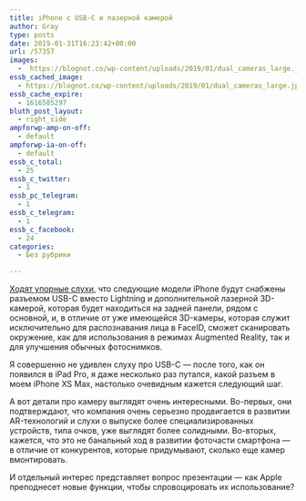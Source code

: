 ```yaml
---
title: iPhone с USB-C и лазерной камерой
author: Gray
type: posts
date: 2019-01-31T16:23:42+00:00
url: /57357
images:
  -  https://blognot.co/wp-content/uploads/2019/01/dual_cameras_large.jpg
essb_cached_image:
  - https://blognot.co/wp-content/uploads/2019/01/dual_cameras_large.jpg
essb_cache_expire:
  - 1616585297
bluth_post_layout:
  - right_side
ampforwp-amp-on-off:
  - default
ampforwp-ia-on-off:
  - default
essb_c_total:
  - 25
essb_c_twitter:
  - 1
essb_pc_telegram:
  - 1
essb_c_telegram:
  - 1
essb_c_facebook:
  - 24
categories:
  - Без рубрики

---
```








[Ходят упорные слухи][1], что следующие модели iPhone будут снабжены разъемом USB-C вместо Lightning и дополнительной лазерной 3D-камерой, которая будет находиться на задней панели, рядом с основной, и, в отличие от уже имеющейся 3D-камеры, которая служит исключительно для распознавания лица в FaceID, сможет сканировать окружение, как для использования в режимах Augmented Reality, так и для улучшения обычных фотоснимков.

Я совершенно не удивлен слуху про USB-C — после того, как он появился в iPad Pro, я даже несколько раз путался, какой разъем в моем iPhone XS Max, настолько очевидным кажется следующий шаг.

А вот детали про камеру выглядят очень интересными. Во-первых, они подтверждают, что компания очень серьезно продвигается в развитии AR-технологий и слухи о выпуске более специализированных устройств, типа очков, уже выглядят более солидными. Во-вторых, кажется, что это не банальный ход в развитии фоточасти смартфона — в отличие от конкурентов, которые придумывают, сколько еще камер вмонтировать.

И отдельный интерес представляет вопрос презентации — как Apple преподнесет новые функции, чтобы спровоцировать их использование?

 [1]: https://www.bloomberg.com/news/articles/2019-01-30/apple-is-said-to-prep-new-3-d-camera-for-2020-iphones-in-ar-push